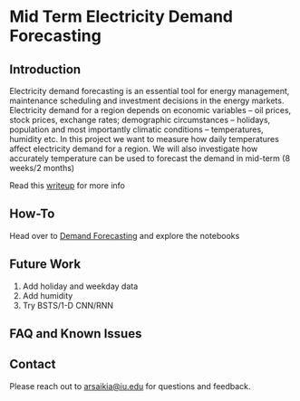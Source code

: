 # Mid Term Electricity Demand Forecasting

## Introduction
Electricity demand forecasting is an essential tool for energy management, maintenance scheduling and investment decisions in the energy markets. Electricity demand for a region depends on economic variables – oil prices, stock prices, exchange rates; demographic circumstances – holidays, population and most importantly climatic conditions – temperatures, humidity etc. In this project we want to measure how daily temperatures affect electricity demand for a region. We will also investigate how accurately temperature can be used to forecast the demand in mid-term (8 weeks/2 months)

Read this [writeup](Documents/Mid_Term_Electricity_Demand_Forecasting.pdf) for more info
## How-To
Head over to [Demand Forecasting](Demand%20Forecasting/) and explore the notebooks

## Future Work
1. Add holiday and weekday data
2. Add humidity
3. Try BSTS/1-D CNN/RNN

## FAQ and Known Issues


## Contact
Please reach out to arsaikia@iu.edu for questions and feedback.
